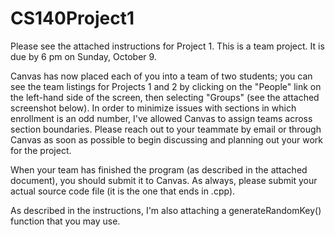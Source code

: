# CS140Project1
Please see the attached instructions for Project 1.  This is a team project.  It is due by 6 pm on Sunday, October 9.

Canvas has now placed each of you into a team of two students; you can see the team listings for Projects 1 and 2 by clicking on the "People" link on the left-hand side of the screen, then selecting "Groups" (see the attached screenshot below).   In order to minimize issues with sections in which enrollment is an odd number, I've allowed Canvas to assign teams across section boundaries.  Please reach out to your teammate by email or through Canvas as soon as possible to begin discussing and planning out your work for the project.

When your team has finished the program (as described in the attached document), you should submit it to Canvas.  As always, please submit your actual source code file (it is the one that ends in .cpp).

As described in the instructions, I'm also attaching a generateRandomKey() function that you may use.

